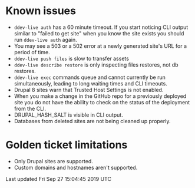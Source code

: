 # Known issues
* `ddev-live auth` has a 60 minute timeout. If you start noticing CLI output similar to "failed to get site" when you know the site exists you should run `ddev-live auth` again.
* You may see a 503 or a 502 error at a newly generated site's URL for a period of time.
* `ddev-live push files` is slow to transfer assets
* `ddev-live describe restore` is only inspecting files restores, not db restores.
* `ddev-live exec` commands queue and cannot currently be run simultaneously, leading to long waiting times and CLI timeouts.
* Drupal 8 sites warn that Trusted Host Settings is not enabled.
* When you make a change in the GitHub repo for a previously deployed site you do not have the ability to check on the status of the deployment from the CLI.
* DRUPAL_HASH_SALT is visible in CLI output.
* Databases from deleted sites are not being cleaned up properly.


# Golden ticket limitations
* Only Drupal sites are supported.
* Custom domains and hostnames aren't supported.

Last updated Fri Sep 27 15:04:45 2019 UTC
